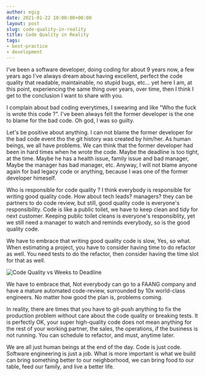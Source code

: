 ```yaml
---
author: egig
date: 2021-01-22 10:00:00+00:00
layout: post
slug: code-quality-in-reality
title: Code Quality in Reality
tags:
- best-practice
- development
---
```


I've been a software developer, doing coding for about 9 years now, a few years ago I've always
dream about having excellent, perfect the code quality that readable, maintainable, no stupid bugs, etc...
yet here I am, at this point, experiencing the same thing over years, over time,
then I think I get to the conclusion I want to share with you. 

I complain about bad coding everytimes, I swearing and like "Who the fuck is wrote this code ?".
I've been always felt the former developer is the one to blame for the bad code.
Oh god, I was so guilty.

Let's be positive about anything.
I can not blame the former developer for the bad code event tho the git history was created by him/her.
As human beings, we all have problems. We can think that the former developer had been in hard
times when he wrote the code. Maybe the deadline is too tight, at the time. Maybe he has
a health issue, family issue and bad manager,
Maybe the manager has bad manager, etc.
Anyway, I will not blame anyone again for bad legacy code
or anything, because I was one of the former developer himeself.

Who is responsible for code quality ? I think everybody is responsible for writing good quality code.
How about tech leads? managers? they can be partners to do
code review, but still, good quality code is everyone's responsibility. Code is like a public toilet, we have to keep clean and tidy for next customer. Keeping public toilet cleans is everyone's responsiblity, yet we still need a manager to watch and reminds everybody, so is the good quality code.

We have to embrace that writing good quality code is slow, Yes, so what. When estimating a project, you have to consider having time to do refactor as well. You need tests to do the refactor, then consider having the time slot for that as well.

![Code Quality vs Weeks to Deadline](https://melmeric.files.wordpress.com/2011/02/codequality.png)


We have to embrace that, Not everybody can go to a FAANG company and have a mature automated code-review, surrounded by 10x world-class engineers. No matter how good the plan is, problems coming.

In reality, there are times that you have to git-push anything to fix the production problem without care about the code quality or breaking tests. It is perfectly OK, your super high-quality code does not mean anything for the rest of your working partner, the sales, the operations, if the business is not running. You can schedule to refactor, and must, anytime later.

We are all just human beings at the end of the day. Code is just code. Software engineering is just a job. What is more important is what we build can bring something better to our neighborhood, we can bring food to our table, feed our family, and live a better life.